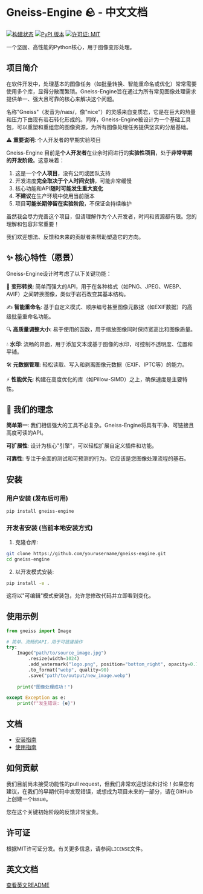 # Gneiss-Engine 🪨 - 中文文档

[![构建状态](https://img.shields.io/badge/build-passing-brightgreen.svg)](https://github.com/yourusername/gneiss-engine)
[![PyPI 版本](https://img.shields.io/badge/pypi-v0.1.0-blue.svg)](https://pypi.org/project/gneiss-engine/)
[![许可证: MIT](https://img.shields.io/badge/License-MIT-yellow.svg)](https://opensource.org/licenses/MIT)

一个坚固、高性能的Python核心，用于图像变形处理。

## 项目简介

在软件开发中，处理基本的图像任务（如批量转换、智能重命名或优化）常常需要使用多个库，显得分散而繁琐。Gneiss-Engine旨在通过为所有常见图像处理需求提供单一、强大且可靠的核心来解决这个问题。

名称"Gneiss"（发音为/naɪs/，像"nice"）的灵感来自变质岩，它是在巨大的热量和压力下由现有岩石转化形成的。同样，Gneiss-Engine被设计为一个基础工具包，可以重塑和重组您的图像资源，为所有图像处理任务提供坚实的分层基础。

⚠️ **重要说明**: 个人开发者的早期实验项目

Gneiss-Engine 目前是**个人开发者**在业余时间进行的**实验性项目**，处于**非常早期的开发阶段**。这意味着：

1. 这是一个**个人项目**，没有公司或团队支持
2. 开发进度**完全取决于个人时间安排**，可能非常缓慢
3. 核心功能和API**随时可能发生重大变化**
4. **不建议**在生产环境中使用当前版本
5. 项目**可能长期停留在实验阶段**，不保证会持续维护

虽然我会尽力完善这个项目，但请理解作为个人开发者，时间和资源都有限。您的理解和包容非常重要！

我们欢迎想法、反馈和未来的贡献者来帮助塑造它的方向。

## ✨ 核心特性（愿景）

Gneiss-Engine设计时考虑了以下关键功能：

🔄 **变形转换**: 简单而强大的API，用于在各种格式（如PNG、JPEG、WEBP、AVIF）之间转换图像，类似于岩石改变其基本结构。

✍️ **智能重命名**: 基于自定义模式、顺序编号甚至图像元数据（如EXIF数据）的高级批量重命名功能。

🔍 **高质量调整大小**: 易于使用的函数，用于缩放图像同时保持宽高比和图像质量。

💧 **水印**: 流畅的界面，用于添加文本或基于图像的水印，可控制不透明度、位置和平铺。

🛠️ **元数据管理**: 轻松读取、写入和剥离图像元数据（EXIF、IPTC等）的能力。

⚡ **性能优先**: 构建在高度优化的库（如Pillow-SIMD）之上，确保速度是主要特性。

## 🚀 我们的理念

**简单第一**: 我们相信强大的工具不必复杂。Gneiss-Engine将具有干净、可链接且高度可读的API。

**可扩展性**: 设计为核心"引擎"，可以轻松扩展自定义插件和功能。

**可靠性**: 专注于全面的测试和可预测的行为。它应该是您图像处理流程的基石。

## 安装

### 用户安装 (发布后可用)
```bash
pip install gneiss-engine
```

### 开发者安装 (当前本地安装方式)
1. 克隆仓库:
```bash
git clone https://github.com/yourusername/gneiss-engine.git
cd gneiss-engine
```

2. 以开发模式安装:
```bash
pip install -e .
```

这将以"可编辑"模式安装包，允许您修改代码并立即看到变化。

## 使用示例

```python
from gneiss import Image

# 简单、流畅的API，用于可链接操作
try:
    Image("path/to/source_image.jpg")
        .resize(width=1024)
        .add_watermark("logo.png", position="bottom_right", opacity=0.7)
        .to_format("webp", quality=90)
        .save("path/to/output/new_image.webp")
    
    print("图像处理成功！")

except Exception as e:
    print(f"发生错误: {e}")
```

## 文档

- [安装指南](docs/installation.md)
- [使用指南](docs/usage_guide.md)

## 如何贡献

我们目前尚未接受功能性的pull request，但我们非常欢迎想法和讨论！如果您有建议，在我们的早期代码中发现错误，或想成为项目未来的一部分，请在GitHub上创建一个issue。

您在这个关键初始阶段的反馈非常宝贵。

## 许可证

根据MIT许可证分发。有关更多信息，请参阅`LICENSE`文件。

## 英文文档

[查看英文README](README.md)